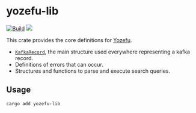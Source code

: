 # yozefu-lib

[![Build](https://github.com/MAIF/yozefu/actions/workflows/build.yml/badge.svg?branch=main)](https://github.com/MAIF/yozefu/actions/workflows/build.yml)
[![](https://img.shields.io/crates/v/yozefu-lib.svg)](https://crates.io/crates/yozefu-lib)


This crate provides the core definitions for [Yozefu](https://github.com/MAIF/yozefu).
 - [`KafkaRecord`](./src/kafka/kafka_record.rs), the main structure used everywhere representing a kafka record.
 - Definitions of errors that can occur.
 - Structures and functions to parse and execute search queries.


## Usage

```bash
cargo add yozefu-lib
```